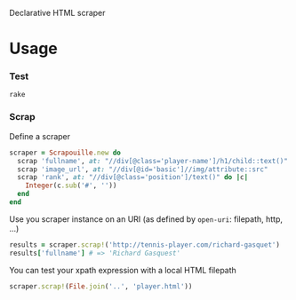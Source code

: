 Declarative HTML scraper

# Usage

### Test

    rake

### Scrap

Define a scraper

```ruby
scraper = Scrapouille.new do
  scrap 'fullname', at: "//div[@class='player-name']/h1/child::text()"
  scrap 'image_url', at: "//div[@id='basic']//img/attribute::src"
  scrap 'rank', at: "//div[@class='position']/text()" do |c|
    Integer(c.sub('#', ''))
  end
end
```

Use you scraper instance on an URI (as defined by `open-uri`: filepath, http, ...)

```ruby
results = scraper.scrap!('http://tennis-player.com/richard-gasquet')
results['fullname'] # => 'Richard Gasquest'
```

You can test your xpath expression with a local HTML filepath

```ruby
scraper.scrap!(File.join('..', 'player.html'))
```

